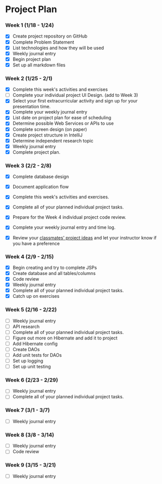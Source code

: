 # Project Plan

### Week 1 (1/18 - 1/24)
- [X] Create project repository on GitHub
- [X] Complete Problem Statement
- [X] List technologies and how they will be used
- [X] Weekly journal entry
- [X] Begin project plan
- [X] Set up all markdown files

### Week 2 (1/25 - 2/1)
- [X] Complete this week's activities and exercises 
- [ ] Complete your individual project UI Design. (add to Week 3)
- [X] Select your first extracurricular activity and sign up for your presentation time.
- [X] Complete your weekly journal entry
- [X] List date on project plan for ease of scheduling
- [X] Determine possible Web Services or APIs to use
- [X] Complete screen design (on paper)
- [X] Create project structure in IntelliJ
- [X] Determine independent research topic
- [X] Weekly journal entry
- [X] Complete project plan.

### Week 3 (2/2 - 2/8)
- [x] Complete database design
- [x] Document application flow
- [X] Complete this week's activities and exercises. 
- [x] Complete all of your planned individual project tasks.
- [x] Prepare for the Week 4 individual project code review.
- [x] Complete your weekly journal entry and time log.
- [x] Review your [classmates' project ideas](https://github.com/MadJavaEntSpring2016/IndividualProject/blob/master/Projects.md) and let your instructor know if you have a preference 


### Week 4 (2/9 - 2/15)
- [x] Begin creating and try to complete JSPs
- [x] Create database and all tables/columns
- [x] Code review
- [x] Weekly journal entry
- [x] Complete all of your planned individual project tasks.
- [x] Catch up on exercises

### Week 5 (2/16 - 2/22)
- [ ] Weekly journal entry
- [ ] API research
- [ ] Complete all of your planned individual project tasks.
- [ ] Figure out more on Hibernate and add it to project
- [ ] Add Hibernate config
- [ ] Create DAOs
- [ ] Add unit tests for DAOs
- [ ] Set up logging
- [ ] Set up unit testing

### Week 6 (2/23 - 2/29)
- [ ] Weekly journal entry
- [ ] Complete all of your planned individual project tasks.

### Week 7 (3/1 - 3/7)
- [ ] Weekly journal entry

### Week 8 (3/8 - 3/14)
- [ ] Weekly journal entry
- [ ] Code review

### Week 9 (3/15 - 3/21)
- [ ] Weekly journal entry
